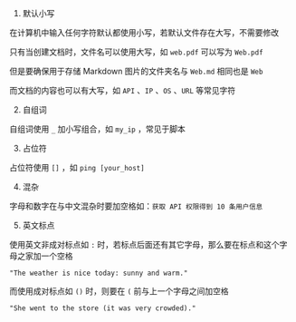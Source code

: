 1. 默认小写

在计算机中输入任何字符默认都使用小写，若默认文件存在大写，不需要修改

只有当创建文档时，文件名可以使用大写，如 `web.pdf` 可以写为 `Web.pdf` 

但是要确保用于存储 Markdown 图片的文件夹名与 `Web.md` 相同也是 `Web` 

而文档的内容也可以有大写，如 `API` 、`IP` 、`OS` 、`URL` 等常见字符

2. 自组词

自组词使用 `_` 加小写组合，如 `my_ip` ，常见于脚本

3. 占位符

占位符使用 `[]` ，如 `ping [your_host]` 

4. 混杂

字母和数字在与中文混杂时要加空格如：`获取 API 权限得到 10 条用户信息` 

5. 英文标点

使用英文非成对标点如 `:` 时，若标点后面还有其它字母，那么要在标点和这个字母之家加一个空格

```
"The weather is nice today: sunny and warm."
```

而使用成对标点如 `()` 时，则要在 `(` 前与上一个字母之间加空格

```
"She went to the store (it was very crowded)."
```

